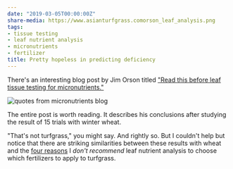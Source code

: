 ```yaml
---
date: "2019-03-05T00:00:00Z"
share-media: https://www.asianturfgrass.comorson_leaf_analysis.png
tags:
- tissue testing
- leaf nutrient analysis
- micronutrients
- fertilizer
title: Pretty hopeless in predicting deficiency
---
```


There's an interesting blog post by Jim Orson titled ["Read this before leaf tissue testing for micronutrients."](https://www.niab.com/blog/post/232)

![quotes from micronutrients blog](orson_leaf_analysis.png)

The entire post is worth reading. It describes his conclusions after studying the result of 15 trials with winter wheat. 

"That's not turfgrass," you might say. And rightly so. But I couldn't help but notice that there are striking similarities between these results with wheat and the [four reasons](https://www.asianturfgrass.com/2017-08-09-not-tissue-test-3-reasons/) I *don't recommend* leaf nutrient analysis to choose which fertilizers to apply to turfgrass.
